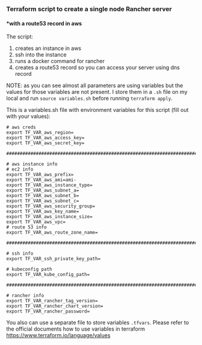 ### Terraform script to create a single node Rancher server ### 
#### *with a route53 record in aws #### 

The script:
1. creates an instance in aws
2. ssh into the instance 
3. runs a docker command for rancher
4. creates a route53 record so you can access your server using dns record

NOTE: 
as you can see almost all parameters are using variables but the values for those variables are not present. I store them in a `.sh` file on my local and run `source variables.sh` before running `terraform apply`.

This is a variables.sh file with environment variables for this script (fill out with your values):
```
# aws creds
export TF_VAR_aws_region=
export TF_VAR_aws_access_key=
export TF_VAR_aws_secret_key=

#######################################################################

# aws instance info
# ec2 info
export TF_VAR_aws_prefix=
export TF_VAR_aws_ami=ami-
export TF_VAR_aws_instance_type=
export TF_VAR_aws_subnet_a=
export TF_VAR_aws_subnet_b=
export TF_VAR_aws_subnet_c=
export TF_VAR_aws_security_group=
export TF_VAR_aws_key_name=
export TF_VAR_aws_instance_size=
export TF_VAR_aws_vpc=
# route 53 info
export TF_VAR_aws_route_zone_name=

#######################################################################

# ssh info
export TF_VAR_ssh_private_key_path=

# kubeconfig path
export TF_VAR_kube_config_path=

#######################################################################

# rancher info
export TF_VAR_rancher_tag_version=
export TF_VAR_rancher_chart_version=
export TF_VAR_rancher_password=
```

You also can use a separate file to store variables `.tfvars`. 
Please refer to the official documents how to use variables in terraform https://www.terraform.io/language/values